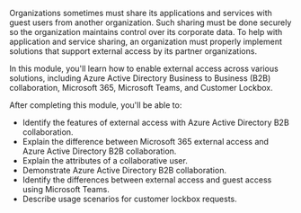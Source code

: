Organizations sometimes must share its applications and services with guest users from another organization. Such sharing must be done securely so the organization maintains control over its corporate data. To help with application and service sharing, an organization must properly implement solutions that support external access by its partner organizations.

In this module, you'll learn how to enable external access across various solutions, including Azure Active Directory Business to Business (B2B) collaboration, Microsoft 365, Microsoft Teams, and Customer Lockbox.

After completing this module, you'll be able to:

 -  Identify the features of external access with Azure Active Directory B2B collaboration.
 -  Explain the difference between Microsoft 365 external access and Azure Active Directory B2B collaboration.
 -  Explain the attributes of a collaborative user.
 -  Demonstrate Azure Active Directory B2B collaboration.
 -  Identify the differences between external access and guest access using Microsoft Teams.
 -  Describe usage scenarios for customer lockbox requests.
